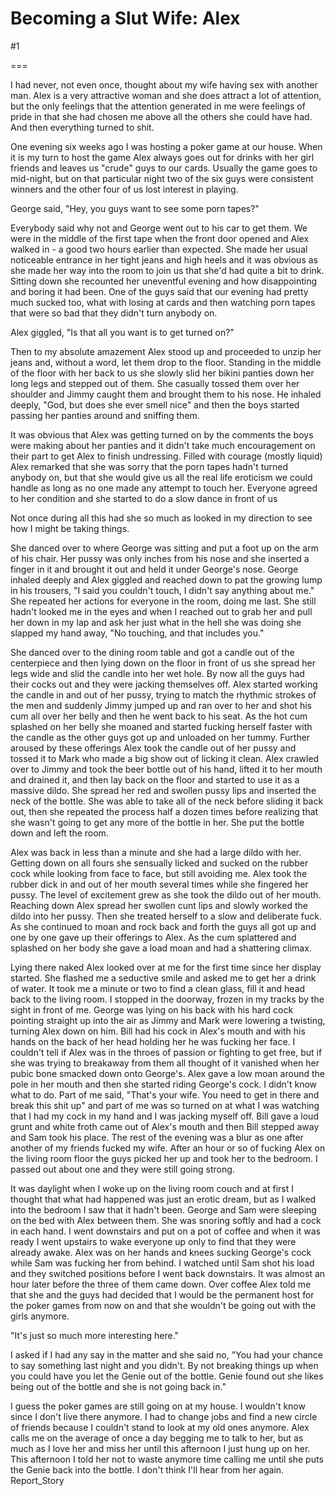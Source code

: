 Becoming a Slut Wife: Alex
==========================
#1 

 

 

===

I had never, not even once, thought about my wife having sex with another man. Alex is a very attractive woman and she does attract a lot of attention, but the only feelings that the attention generated in me were feelings of pride in that she had chosen me above all the others she could have had. And then everything turned to shit. 

 One evening six weeks ago I was hosting a poker game at our house. When it is my turn to host the game Alex always goes out for drinks with her girl friends and leaves us "crude" guys to our cards. Usually the game goes to mid-night, but on that particular night two of the six guys were consistent winners and the other four of us lost interest in playing. 

 George said, "Hey, you guys want to see some porn tapes?" 

 Everybody said why not and George went out to his car to get them. We were in the middle of the first tape when the front door opened and Alex walked in - a good two hours earlier than expected. She made her usual noticeable entrance in her tight jeans and high heels and it was obvious as she made her way into the room to join us that she'd had quite a bit to drink. Sitting down she recounted her uneventful evening and how disappointing and boring it had been. One of the guys said that our evening had pretty much sucked too, what with losing at cards and then watching porn tapes that were so bad that they didn't turn anybody on. 

 Alex giggled, "Is that all you want is to get turned on?" 

 Then to my absolute amazement Alex stood up and proceeded to unzip her jeans and, without a word, let them drop to the floor. Standing in the middle of the floor with her back to us she slowly slid her bikini panties down her long legs and stepped out of them. She casually tossed them over her shoulder and Jimmy caught them and brought them to his nose. He inhaled deeply, "God, but does she ever smell nice" and then the boys started passing her panties around and sniffing them. 

 It was obvious that Alex was getting turned on by the comments the boys were making about her panties and it didn't take much encouragement on their part to get Alex to finish undressing. Filled with courage (mostly liquid) Alex remarked that she was sorry that the porn tapes hadn't turned anybody on, but that she would give us all the real life eroticism we could handle as long as no one made any attempt to touch her. Everyone agreed to her condition and she started to do a slow dance in front of us 

 Not once during all this had she so much as looked in my direction to see how I might be taking things. 

 She danced over to where George was sitting and put a foot up on the arm of his chair. Her pussy was only inches from his nose and she inserted a finger in it and brought it out and held it under George's nose. George inhaled deeply and Alex giggled and reached down to pat the growing lump in his trousers, "I said you couldn't touch, I didn't say anything about me." She repeated her actions for everyone in the room, doing me last. She still hadn't looked me in the eyes and when I reached out to grab her and pull her down in my lap and ask her just what in the hell she was doing she slapped my hand away, "No touching, and that includes you." 

 She danced over to the dining room table and got a candle out of the centerpiece and then lying down on the floor in front of us she spread her legs wide and slid the candle into her wet hole. By now all the guys had their cocks out and they were jacking themselves off. Alex started working the candle in and out of her pussy, trying to match the rhythmic strokes of the men and suddenly Jimmy jumped up and ran over to her and shot his cum all over her belly and then he went back to his seat. As the hot cum splashed on her belly she moaned and started fucking herself faster with the candle as the other guys got up and unloaded on her tummy. Further aroused by these offerings Alex took the candle out of her pussy and tossed it to Mark who made a big show out of licking it clean. Alex crawled over to Jimmy and took the beer bottle out of his hand, lifted it to her mouth and drained it, and then lay back on the floor and started to use it as a massive dildo. She spread her red and swollen pussy lips and inserted the neck of the bottle. She was able to take all of the neck before sliding it back out, then she repeated the process half a dozen times before realizing that she wasn't going to get any more of the bottle in her. She put the bottle down and left the room. 

 Alex was back in less than a minute and she had a large dildo with her. Getting down on all fours she sensually licked and sucked on the rubber cock while looking from face to face, but still avoiding me. Alex took the rubber dick in and out of her mouth several times while she fingered her pussy. The level of excitement grew as she took the dildo out of her mouth. Reaching down Alex spread her swollen cunt lips and slowly worked the dildo into her pussy. Then she treated herself to a slow and deliberate fuck. As she continued to moan and rock back and forth the guys all got up and one by one gave up their offerings to Alex. As the cum splattered and splashed on her body she gave a load moan and had a shattering climax. 

 Lying there naked Alex looked over at me for the first time since her display started. She flashed me a seductive smile and asked me to get her a drink of water. It took me a minute or two to find a clean glass, fill it and head back to the living room. I stopped in the doorway, frozen in my tracks by the sight in front of me. George was lying on his back with his hard cock pointing straight up into the air as Jimmy and Mark were lowering a twisting, turning Alex down on him. Bill had his cock in Alex's mouth and with his hands on the back of her head holding her he was fucking her face. I couldn't tell if Alex was in the throes of passion or fighting to get free, but if she was trying to breakaway from them all thought of it vanished when her pubic bone smacked down onto George's. Alex gave a low moan around the pole in her mouth and then she started riding George's cock. I didn't know what to do. Part of me said, "That's your wife. You need to get in there and break this shit up" and part of me was so turned on at what I was watching that I had my cock in my hand and I was jacking myself off. Bill gave a loud grunt and white froth came out of Alex's mouth and then Bill stepped away and Sam took his place. The rest of the evening was a blur as one after another of my friends fucked my wife. After an hour or so of fucking Alex on the living room floor the guys picked her up and took her to the bedroom. I passed out about one and they were still going strong. 

 It was daylight when I woke up on the living room couch and at first I thought that what had happened was just an erotic dream, but as I walked into the bedroom I saw that it hadn't been. George and Sam were sleeping on the bed with Alex between them. She was snoring softly and had a cock in each hand. I went downstairs and put on a pot of coffee and when it was ready I went upstairs to wake everyone up only to find that they were already awake. Alex was on her hands and knees sucking George's cock while Sam was fucking her from behind. I watched until Sam shot his load and they switched positions before I went back downstairs. It was almost an hour later before the three of them came down. Over coffee Alex told me that she and the guys had decided that I would be the permanent host for the poker games from now on and that she wouldn't be going out with the girls anymore. 

 "It's just so much more interesting here." 

 I asked if I had any say in the matter and she said no, "You had your chance to say something last night and you didn't. By not breaking things up when you could have you let the Genie out of the bottle. Genie found out she likes being out of the bottle and she is not going back in." 

 I guess the poker games are still going on at my house. I wouldn't know since I don't live there anymore. I had to change jobs and find a new circle of friends because I couldn't stand to look at my old ones anymore. Alex calls me on the average of once a day begging me to talk to her, but as much as I love her and miss her until this afternoon I just hung up on her. This afternoon I told her not to waste anymore time calling me until she puts the Genie back into the bottle. I don't think I'll hear from her again. Report_Story 
